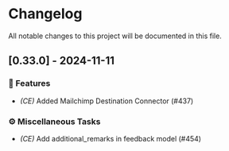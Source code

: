 # Changelog

All notable changes to this project will be documented in this file.

## [0.33.0] - 2024-11-11

### 🚀 Features

- *(CE)* Added Mailchimp Destination Connector (#437)

### ⚙️ Miscellaneous Tasks

- *(CE)* Add additional_remarks in feedback model (#454)

<!-- generated by git-cliff -->
